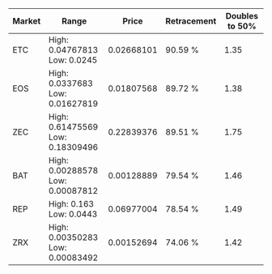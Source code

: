 | Market | Range | Price| Retracement | Doubles to 50% |
| --- | --- | --- | --- | --- |
| ETC | High: 0.04767813<br />Low: 0.0245 | 0.02668101 | 90.59 % | 1.35 |
| EOS | High: 0.0337683<br />Low: 0.01627819 | 0.01807568 | 89.72 % | 1.38 |
| ZEC | High: 0.61475569<br />Low: 0.18309496 | 0.22839376 | 89.51 % | 1.75 |
| BAT | High: 0.00288578<br />Low: 0.00087812 | 0.00128889 | 79.54 % | 1.46 |
| REP | High: 0.163<br />Low: 0.0443 | 0.06977004 | 78.54 % | 1.49 |
| ZRX | High: 0.00350283<br />Low: 0.00083492 | 0.00152694 | 74.06 % | 1.42 |
